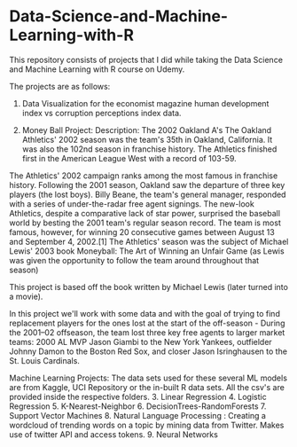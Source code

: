 # Data-Science-and-Machine-Learning-with-R
This repository consists of projects that I did while taking the Data Science and Machine Learning with R course on Udemy.

The projects are as follows:
1. Data Visualization for the economist magazine human development index vs corruption perceptions index data.

2. Money Ball Project: Description: The 2002 Oakland A's
The Oakland Athletics' 2002 season was the team's 35th in Oakland, California. It was also the 102nd season in franchise history. The Athletics finished first in the American League West with a record of 103-59.

The Athletics' 2002 campaign ranks among the most famous in franchise history. Following the 2001 season, Oakland saw the departure of three key players (the lost boys). Billy Beane, the team's general manager, responded with a series of under-the-radar free agent signings. The new-look Athletics, despite a comparative lack of star power, surprised the baseball world by besting the 2001 team's regular season record. The team is most famous, however, for winning 20 consecutive games between August 13 and September 4, 2002.[1] The Athletics' season was the subject of Michael Lewis' 2003 book Moneyball: The Art of Winning an Unfair Game (as Lewis was given the opportunity to follow the team around throughout that season)

This project is based off the book written by Michael Lewis (later turned into a movie).

In this project we'll work with some data and with the goal of trying to find replacement players for the ones lost at the start of the off-season - During the 2001–02 offseason, the team lost three key free agents to larger market teams: 2000 AL MVP Jason Giambi to the New York Yankees, outfielder Johnny Damon to the Boston Red Sox, and closer Jason Isringhausen to the St. Louis Cardinals.

Machine Learning Projects: The data sets used for these several ML models are from Kaggle, UCI Repository or the in-built R data sets. 
All the csv's are provided inside the respective folders.
3. Linear Regression 
4. Logistic Regression
5. K-Nearest-Neighbor
6. DecisionTrees-RandomForests
7. Support Vector Machines
8. Natural Language Processing : Creating a wordcloud of trending words on a topic by mining data from Twitter. Makes use of twitter API and access tokens.
9. Neural Networks
